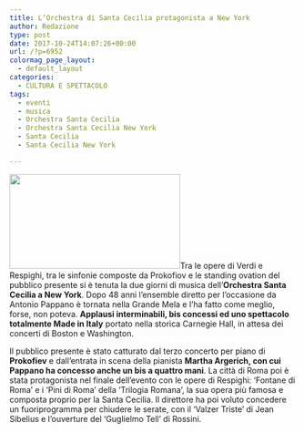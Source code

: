 ```yaml
---
title: L’Orchestra di Santa Cecilia protagonista a New York
author: Redazione
type: post
date: 2017-10-24T14:07:26+00:00
url: /?p=6952
colormag_page_layout:
  - default_layout
categories:
  - CULTURA E SPETTACOLO
tags:
  - eventi
  - musica
  - Orchestra Santa Cecilia
  - Orchestra Santa Cecilia New York
  - Santa Cecilia
  - Santa Cecilia New York

---
```

<img decoding="async" loading="lazy" class="size-medium wp-image-6954 alignleft" src="https://progressonline.it/wp-content/uploads/2017/10/santa_cecilia-300x166.jpg" alt="" width="300" height="166" />Tra le opere di Verdi e Respighi, tra le sinfonie composte da Prokofiov e le standing ovation del pubblico presente si è tenuta la due giorni di musica dell’**Orchestra Santa Cecilia a New York**. Dopo 48 anni l’ensemble diretto per l’occasione da Antonio Pappano è tornata nella Grande Mela e l’ha fatto come meglio, forse, non poteva. **Applausi interminabili, bis concessi ed uno spettacolo totalmente Made in Italy** portato nella storica Carnegie Hall, in attesa dei concerti di Boston e Washington.

Il pubblico presente è stato catturato dal terzo concerto per piano di **Prokofiev** e dall&#8217;entrata in scena della pianista **Martha Argerich, con cui Pappano ha concesso anche un bis a quattro mani**. La città di Roma poi è stata protagonista nel finale dell’evento con le opere di Respighi: &#8216;Fontane di Roma&#8217; e i &#8216;Pini di Roma&#8217; della &#8216;Trilogia Romana&#8217;, la sua opera più famosa e composta proprio per la Santa Cecilia. Il direttore ha poi voluto concedere un fuoriprogramma per chiudere le serate, con il &#8216;Valzer Triste&#8217; di Jean Sibelius e l&#8217;ouverture del &#8216;Guglielmo Tell&#8217; di Rossini.